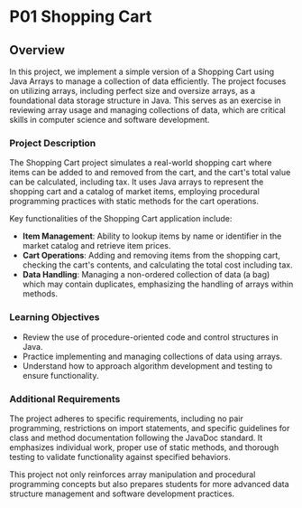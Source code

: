 # P01 Shopping Cart

## Overview

In this project, we implement a simple version of a Shopping Cart using Java Arrays to manage a collection of data efficiently. The project focuses on utilizing arrays, including perfect size and oversize arrays, as a foundational data storage structure in Java. This serves as an exercise in reviewing array usage and managing collections of data, which are critical skills in computer science and software development.

### Project Description

The Shopping Cart project simulates a real-world shopping cart where items can be added to and removed from the cart, and the cart's total value can be calculated, including tax. It uses Java arrays to represent the shopping cart and a catalog of market items, employing procedural programming practices with static methods for the cart operations.

Key functionalities of the Shopping Cart application include:

- **Item Management**: Ability to lookup items by name or identifier in the market catalog and retrieve item prices.
- **Cart Operations**: Adding and removing items from the shopping cart, checking the cart's contents, and calculating the total cost including tax.
- **Data Handling**: Managing a non-ordered collection of data (a bag) which may contain duplicates, emphasizing the handling of arrays within methods.

### Learning Objectives

- Review the use of procedure-oriented code and control structures in Java.
- Practice implementing and managing collections of data using arrays.
- Understand how to approach algorithm development and testing to ensure functionality.

### Additional Requirements

The project adheres to specific requirements, including no pair programming, restrictions on import statements, and specific guidelines for class and method documentation following the JavaDoc standard. It emphasizes individual work, proper use of static methods, and thorough testing to validate functionality against specified behaviors.

This project not only reinforces array manipulation and procedural programming concepts but also prepares students for more advanced data structure management and software development practices.

